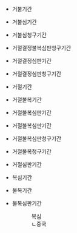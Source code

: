 - 거불기간
- 거불심기간
- 거불심청구기간
- 거절결정불복심판청구기간
- 거절결정심판기간
- 거절결정심판청구기간
- 거절기간
- 거절불복기간
- 거절불복심판기간
- 거절불복심판기간
- 거절불복심판청구기간
- 거절불복청구기간
- 거절심판기간
- 복심기간
- 불복기간
- 불복심판기간

    <pre>
        복심
        ㄴ중국
    </pre>